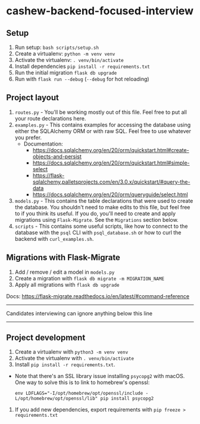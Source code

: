 # cashew-backend-focused-interview

## Setup
1. Run setup: `bash scripts/setup.sh`
1. Create a virtualenv: `python -m venv venv`
1. Activate the virtualenv: `. venv/bin/activate`
1. Install dependencies `pip install -r requirements.txt`
1. Run the initial migration `flask db upgrade`
1. Run with `flask run --debug` (`--debug` for hot reloading)

## Project layout

1. `routes.py` - You'll be working mostly out of this file. Feel free to put all your route declarations here.
1. `examples.py` - This contains examples for accessing the database using either the SQLAlchemy ORM or with raw SQL. Feel free to use whatever you prefer.
    - Documentation:
        - https://docs.sqlalchemy.org/en/20/orm/quickstart.html#create-objects-and-persist
        - https://docs.sqlalchemy.org/en/20/orm/quickstart.html#simple-select
        - https://flask-sqlalchemy.palletsprojects.com/en/3.0.x/quickstart/#query-the-data
        - https://docs.sqlalchemy.org/en/20/orm/queryguide/select.html
1. `models.py` - This contains the table declarations that were used to create the database. You shouldn't need to make edits to this file, but feel free to if you think its useful. If you do, you'll need to create and apply migrations using `Flask-Migrate`. See the `Migrations` section below.
1. `scripts` - This contains some useful scripts, like how to connect to the database with the `psql` CLI with `psql_database.sh` or how to curl the backend with `curl_examples.sh`.

## Migrations with Flask-Migrate
1. Add / remove / edit a model in `models.py`
1. Create a migration with `flask db migrate -m MIGRATION_NAME`
1. Apply all migrations with `flask db upgrade`

Docs: https://flask-migrate.readthedocs.io/en/latest/#command-reference

------

Candidates interviewing can ignore anything below this line

------

## Project development
1. Create a virtualenv with `python3 -m venv venv`
1. Activate the virtualenv with `. venv/bin/activate`
1. Install `pip install -r requirements.txt`.
- Note that there's an SSL library issue installing `psycopg2` with macOS. One way to solve this is to link to homebrew's openssl:
    ```
    env LDFLAGS="-I/opt/homebrew/opt/openssl/include -L/opt/homebrew/opt/openssl/lib" pip install psycopg2
    ```
1. If you add new dependencies, export requirements with `pip freeze > requirements.txt`